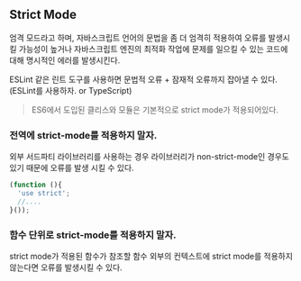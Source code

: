 ## Strict Mode

엄격 모드라고 하며, 자바스크립트 언어의 문법을 좀 더 엄격히 적용하여 오류를 발생시킬 가능성이 높거나 자바스크립트 엔진의 최적화 작업에 문제를 일으킬 수 있는 코드에 대해 명시적인 에러를 발생시킨다.

ESLint 같은 린트 도구를 사용하면 문법적 오류 + 잠재적 오류까지 잡아낼 수 있다.
(ESLint를 사용하자. or TypeScript)

>ES6에서 도입된 클리스와 모듈은 기본적으로 strict mode가 적용되어있다.


### 전역에 strict-mode를 적용하지 말자.
외부 서드파티 라이브러리를 사용하는 경우 라이브러리가 non-strict-mode인 경우도 있기 때문에 오류를 발생 시킬 수 있다.

```javascript
(function (){
  'use strict';
  //....
}());
```

### 함수 단위로 strict-mode를 적용하지 말자.
strict mode가 적용된 함수가 참조할 함수 외부의 컨텍스트에 strict mode를 적용하지 않는다면 오류를 발생시킬 수 있다.